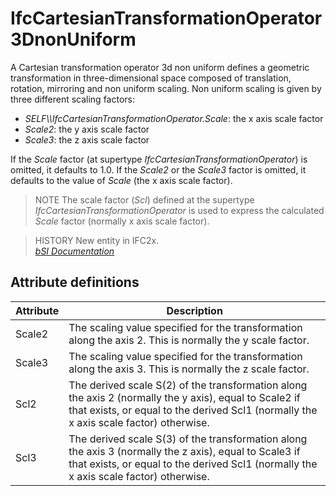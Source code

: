 IfcCartesianTransformationOperator3DnonUniform
==============================================
A Cartesian transformation operator 3d non uniform defines a geometric
transformation in three-dimensional space composed of translation, rotation,
mirroring and non uniform scaling. Non uniform scaling is given by three
different scaling factors:  
  
* _SELF\\\IfcCartesianTransformationOperator.Scale_: the x axis scale factor  
* _Scale2_: the y axis scale factor  
* _Scale3_: the z axis scale factor  
  
If the _Scale_ factor (at supertype _IfcCartesianTransformationOperator_) is
omitted, it defaults to 1.0. If the _Scale2_ or the _Scale3_ factor is
omitted, it defaults to the value of _Scale_ (the x axis scale factor).  
  
> NOTE  The scale factor (_Scl_) defined at the supertype
> _IfcCartesianTransformationOperator_ is used to express the calculated
> _Scale_ factor (normally x axis scale factor).  
  
> HISTORY  New entity in IFC2x.  
[ _bSI
Documentation_](https://standards.buildingsmart.org/IFC/DEV/IFC4_2/FINAL/HTML/schema/ifcgeometryresource/lexical/ifccartesiantransformationoperator3dnonuniform.htm)


Attribute definitions
---------------------
| Attribute   | Description                                                                                                                                                                                     |
|-------------|-------------------------------------------------------------------------------------------------------------------------------------------------------------------------------------------------|
| Scale2      | The scaling value specified for the transformation along the axis 2. This is normally the y scale factor.                                                                                       |
| Scale3      | The scaling value specified for the transformation along the axis 3. This is normally the z scale factor.                                                                                       |
| Scl2        | The derived scale S(2) of the transformation along the axis 2 (normally the y axis), equal to Scale2 if that exists, or equal to the derived Scl1 (normally the x axis scale factor) otherwise. |
| Scl3        | The derived scale S(3) of the transformation along the axis 3 (normally the z axis), equal to Scale3 if that exists, or equal to the derived Scl1 (normally the x axis scale factor) otherwise. |

